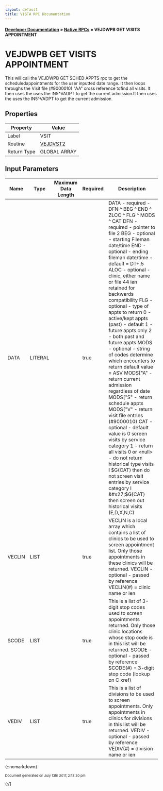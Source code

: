 ```yaml
---
layout: default
title: VISTA RPC Documentation
---
```


#### [Developer Documentation](../index) &#187; [Native RPCs](TableOfContents) &#187; VEJDWPB GET VISITS APPOINTMENT<br/>
# VEJDWPB GET VISITS APPOINTMENT

This will call the VEJDWPB GET SCHED APPTS rpc to get the scheduledappointments for the user inputted date range. It then loops throughs the Visit file (#9000010) "AA" cross reference tofind all visits. It then uses the uses the IN5^VADPT to get the current admission.It then uses the uses the IN5^VADPT to get the current admission.

## Properties

Property | Value
--- | ---
Label | VSIT
Routine | [VEJDVST2](http://code.osehra.org/dox/Routine_VEJDVST2_source.html)
Return Type | GLOBAL ARRAY


## Input Parameters

Name | Type | Maximum Data Length | Required | Description
--- | --- | --- | --- | ---
DATA | LITERAL |  | true |  DATA - required - DFN ^ BEG ^ END ^ ZLOC ^ FLG ^ MODS ^ CAT  DFN - required - pointer to file 2  BEG - optional - starting Fileman date/time  END - optional - ending fileman date/time - default &#x3D; DT+.5 ALOC - optional - clinic, either name or file 44 ien retained for                   backwards compatibility  FLG - optional - type of appts to return        0 - active/kept appts (past) - default        1 - future appts only        2 - both past and future appts MODS - optional - string of codes determine which encounters to return                   default value &#x3D; ASV                   MODS[&quot;A&quot; - return current admission regardless of date                   MODS[&quot;S&quot; - return schedule appts                   MODS[&quot;V&quot; - return visit file entries (#9000010)  CAT - optional - default value is 0 screen visits by service category        1 - return all visits        0 or &lt;null&gt; - do not return historical type visits        I $G(CAT) then do not screen visit entries by service category        I &#x27;$G(CAT) then screen out historical visits (E,D,X,N,C)
VECLIN | LIST |  | true |  VECLIN is a local array which contains a list of clinics to be used to screen appointment list.  Only those appointments in these clinics will be returned.    VECLIN - optional - passed by reference    VECLIN(#) &#x3D; clinic name or ien
SCODE | LIST |  | true |  This is a list of 3-digit stop codes used to screen appointments returned.  Only those clinic locations whose stop code is in this list will be returned.     SCODE - optional - passed by reference    SCODE(#) &#x3D; 3-digit stop code (lookup on C xref)
VEDIV | LIST |  | true |  This is a list of divisions to be used to screen appointments.  Only appointments in clinics for divisions in this list will be returned.      VEDIV - optional - passed by reference     VEDIV(#) &#x3D; division name or ien



{::nomarkdown} <br/><p style="font-size: 11px">Document generated on July 13th 2017, 2:13:30 pm</p>{:/}